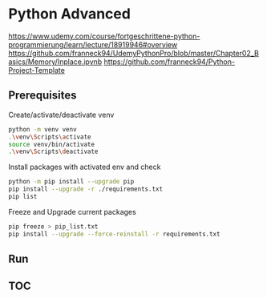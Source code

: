 # Python Advanced

<https://www.udemy.com/course/fortgeschrittene-python-programmierung/learn/lecture/18919946#overview>
<https://github.com/franneck94/UdemyPythonPro/blob/master/Chapter02_Basics/Memory/Inplace.ipynb>
<https://github.com/franneck94/Python-Project-Template>

## Prerequisites

Create/activate/deactivate venv

```bash
python -m venv venv
.\venv\Scripts\activate
source venv/bin/activate
.\venv\Scripts\deactivate
```

Install packages with activated env and check

````bash
python -m pip install --upgrade pip
pip install --upgrade -r ./requirements.txt 
pip list
````

Freeze and Upgrade current packages  

```bash
pip freeze > pip_list.txt   
pip install --upgrade --force-reinstall -r requirements.txt
```

## Run

## TOC
